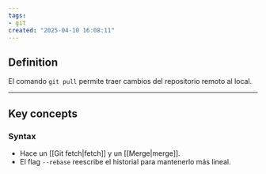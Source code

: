 ```yaml
---
tags: 
- git
created: "2025-04-10 16:08:11"
---
```

## **Definition**
El comando `git pull` permite traer cambios del repositorio remoto al local.
___
## **Key concepts**
### **Syntax**
- Hace un  [[Git fetch|fetch]] y un [[Merge|merge]].
- El flag `--rebase` reescribe el historial para mantenerlo más lineal.



